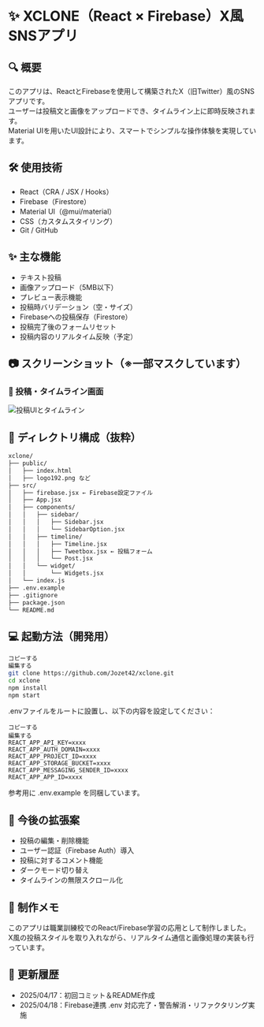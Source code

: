 # ✨ XCLONE（React × Firebase）X風SNSアプリ

## 🔍 概要
このアプリは、ReactとFirebaseを使用して構築されたX（旧Twitter）風のSNSアプリです。  
ユーザーは投稿文と画像をアップロードでき、タイムライン上に即時反映されます。  
Material UIを用いたUI設計により、スマートでシンプルな操作体験を実現しています。

## 🛠 使用技術
- React（CRA / JSX / Hooks）
- Firebase（Firestore）
- Material UI（@mui/material）
- CSS（カスタムスタイリング）
- Git / GitHub

## ✨ 主な機能
- テキスト投稿
- 画像アップロード（5MB以下）
- プレビュー表示機能
- 投稿時バリデーション（空・サイズ）
- Firebaseへの投稿保存（Firestore）
- 投稿完了後のフォームリセット
- 投稿内容のリアルタイム反映（予定）

## 📷 スクリーンショット（※一部マスクしています）
### 📝 投稿・タイムライン画面
![投稿UIとタイムライン](./public/screenshot_xclone.png)

## 📂 ディレクトリ構成（抜粋）
```bash
xclone/
├── public/
│   ├── index.html
│   ├── logo192.png など
├── src/
│   ├── firebase.jsx ← Firebase設定ファイル
│   ├── App.jsx
│   ├── components/
│   │   ├── sidebar/
│   │   │   ├── Sidebar.jsx
│   │   │   └── SidebarOption.jsx
│   │   ├── timeline/
│   │   │   ├── Timeline.jsx
│   │   │   ├── Tweetbox.jsx ← 投稿フォーム
│   │   │   └── Post.jsx
│   │   └── widget/
│   │       └── Widgets.jsx
│   └── index.js
├── .env.example
├── .gitignore
├── package.json
└── README.md
```

## 💻 起動方法（開発用）
```bash
コピーする
編集する
git clone https://github.com/Jozet42/xclone.git
cd xclone
npm install
npm start
```
.envファイルをルートに設置し、以下の内容を設定してください：

```env
コピーする
編集する
REACT_APP_API_KEY=xxxx
REACT_APP_AUTH_DOMAIN=xxxx
REACT_APP_PROJECT_ID=xxxx
REACT_APP_STORAGE_BUCKET=xxxx
REACT_APP_MESSAGING_SENDER_ID=xxxx
REACT_APP_APP_ID=xxxx
```
参考用に .env.example を同梱しています。

## 🧪 今後の拡張案
- 投稿の編集・削除機能
- ユーザー認証（Firebase Auth）導入
- 投稿に対するコメント機能
- ダークモード切り替え
- タイムラインの無限スクロール化

## 🙌 制作メモ
このアプリは職業訓練校でのReact/Firebase学習の応用として制作しました。
X風の投稿スタイルを取り入れながら、リアルタイム通信と画像処理の実装も行っています。

## 📝 更新履歴
- 2025/04/17：初回コミット＆README作成
- 2025/04/18：Firebase連携 .env 対応完了・警告解消・リファクタリング実施